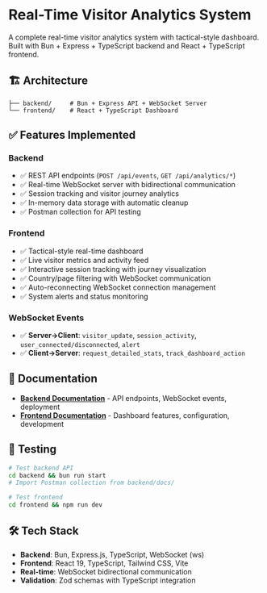 # Real-Time Visitor Analytics System

A complete real-time visitor analytics system with tactical-style dashboard. Built with Bun + Express + TypeScript backend and React + TypeScript frontend.

## 🏗️ Architecture

```
├── backend/     # Bun + Express API + WebSocket Server
└── frontend/    # React + TypeScript Dashboard
```

## ✅ Features Implemented

### Backend
- ✅ REST API endpoints (`POST /api/events`, `GET /api/analytics/*`)
- ✅ Real-time WebSocket server with bidirectional communication
- ✅ Session tracking and visitor journey analytics
- ✅ In-memory data storage with automatic cleanup
- ✅ Postman collection for API testing

### Frontend  
- ✅ Tactical-style real-time dashboard
- ✅ Live visitor metrics and activity feed
- ✅ Interactive session tracking with journey visualization
- ✅ Country/page filtering with WebSocket communication
- ✅ Auto-reconnecting WebSocket connection management
- ✅ System alerts and status monitoring

### WebSocket Events
- ✅ **Server→Client**: `visitor_update`, `session_activity`, `user_connected/disconnected`, `alert`
- ✅ **Client→Server**: `request_detailed_stats`, `track_dashboard_action`

## 📖 Documentation

- **[Backend Documentation](./backend/README.md)** - API endpoints, WebSocket events, deployment
- **[Frontend Documentation](./frontend/README.md)** - Dashboard features, configuration, development

## 🧪 Testing

```bash
# Test backend API
cd backend && bun run start
# Import Postman collection from backend/docs/

# Test frontend  
cd frontend && npm run dev
```

## 🛠️ Tech Stack

- **Backend**: Bun, Express.js, TypeScript, WebSocket (ws)
- **Frontend**: React 19, TypeScript, Tailwind CSS, Vite
- **Real-time**: WebSocket bidirectional communication
- **Validation**: Zod schemas with TypeScript integration 